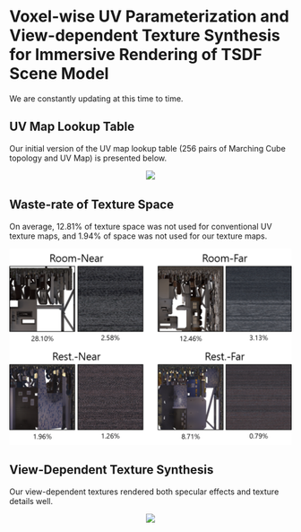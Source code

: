 # Voxel-wise UV Parameterization and View-dependent Texture Synthesis for Immersive Rendering of TSDF Scene Model

We are constantly updating at this time to time.

## UV Map Lookup Table

Our initial version of the UV map lookup table (256 pairs of Marching Cube topology and UV Map) is presented below.

<p align="center">
  <img src="images/mcuvlut.png" width=700 />
</p>

## Waste-rate of Texture Space

On average, 12.81% of texture space was not used for conventional UV texture maps, and 1.94% of space was not used for our texture maps.

<p align="center">
  <img src="images/wasteratio.png" width=700 />
</p>

## View-Dependent Texture Synthesis

Our view-dependent textures rendered both specular effects and texture details well.

<p align="center">
  <img src="images/syn_5x5.png" width="700" />
</p>


